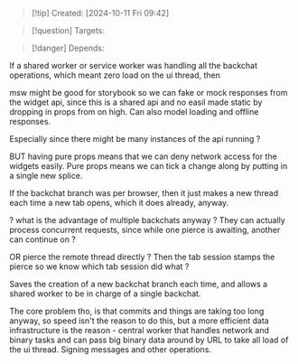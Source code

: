 
>[!tip] Created: [2024-10-11 Fri 09:42]

>[!question] Targets: 

>[!danger] Depends: 

If a shared worker or service worker was handling all the backchat operations, which meant zero load on the ui thread, then 

msw might be good for storybook so we can fake or mock responses from the widget api, since this is a shared api and no easil made static by dropping in props from on high.  Can also model loading and offline responses.

Especially since there might be many instances of the api running ?

BUT having pure props means that we can deny network access for the widgets easily.
Pure props means we can tick a change along by putting in a single new splice.

If the backchat branch was per browser, then it just makes a new thread each time a new tab opens, which it does already, anyway.

? what is the advantage of multiple backchats anyway ?
They can actually process concurrent requests, since while one pierce is awaiting, another can continue on ?

OR pierce the remote thread directly ?
Then the tab session stamps the pierce so we know which tab session did what ?

Saves the creation of a new backchat branch each time, and allows a shared worker to be in charge of a single backchat.

The core problem tho, is that commits and things are taking too long anyway, so speed isn't the reason to do this, but a more efficient data infrastructure is the reason - central worker that handles network and binary tasks and can pass big binary data around by URL to take all load of the ui thread.  Signing messages and other operations.
